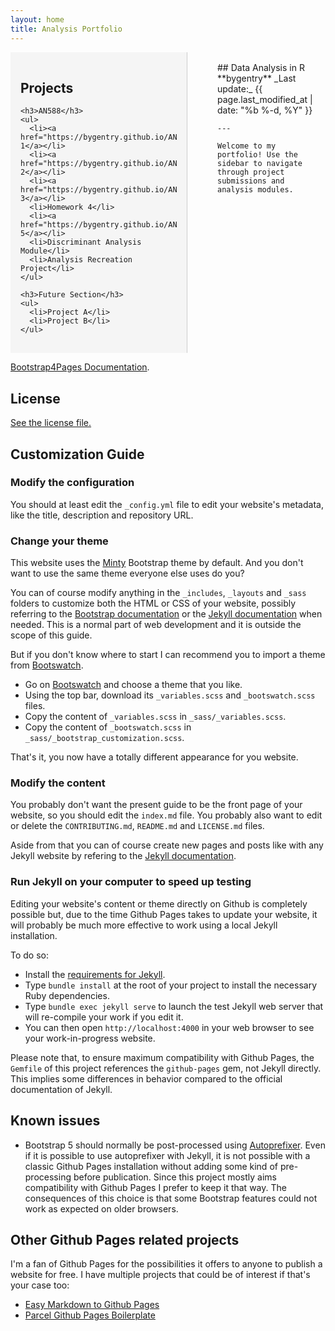```yaml
---
layout: home
title: Analysis Portfolio
---
```


<style>
  .sidebar-container {
    display: flex;
    flex-direction: row;
    gap: 2rem;
  }

  .sidebar {
    width: 250px;
    padding: 1rem;
    background-color: #f5f5f5;
    border-right: 1px solid #ccc;
  }

  .sidebar h3 {
    margin-top: 1.5rem;
    margin-bottom: 0.5rem;
  }

  .sidebar ul {
    list-style-type: none;
    padding-left: 0;
  }

  .sidebar li {
    margin-bottom: 0.5rem;
  }

  .main-content {
    flex: 1;
    padding: 1rem;
  }

  @media (max-width: 768px) {
    .sidebar-container {
      flex-direction: column;
    }

    .sidebar {
      width: 100%;
      border-right: none;
      border-bottom: 1px solid #ccc;
    }
  }
</style>

<div class="sidebar-container">
  <nav class="sidebar">
    <h2>Projects</h2>

    <h3>AN588</h3>
    <ul>
      <li><a href="https://bygentry.github.io/AN588/HTMLs/homework1.html">Homework 1</a></li>
      <li><a href="https://bygentry.github.io/AN588/HTMLs/homework2.html">Homework 2</a></li>
      <li><a href="https://bygentry.github.io/AN588/HTMLs/homework3.html">Homework 3</a></li>
      <li>Homework 4</li>
      <li><a href="https://bygentry.github.io/AN588/HTMLs/homework5.html">Homework 5</a></li>
      <li>Discriminant Analysis Module</li>
      <li>Analysis Recreation Project</li>
    </ul>

    <h3>Future Section</h3>
    <ul>
      <li>Project A</li>
      <li>Project B</li>
    </ul>

  </nav>

  <div class="main-content">
    ## Data Analysis in R  
    **bygentry**  
    _Last update:_ {{ page.last_modified_at | date: "%b %-d, %Y" }}

    ---

    Welcome to my portfolio! Use the sidebar to navigate through project submissions and analysis modules.
  </div>
</div>



[Bootstrap4Pages Documentation](https://nicolas-van.github.io/bootstrap-4-github-pages/).



## License

[See the license file.](./LICENSE.md)

## Customization Guide

### Modify the configuration

You should at least edit the `_config.yml` file to edit your website's metadata, like the title, description and repository URL.

### Change your theme

This website uses the [Minty](https://bootswatch.com/minty/) Bootstrap theme by default. And you don't want to use the same theme everyone else uses do you?

You can of course modify anything in the `_includes`, `_layouts` and `_sass` folders to customize both the HTML or CSS of your website, possibly referring to the [Bootstrap documentation](https://getbootstrap.com/) or the [Jekyll documentation](https://jekyllrb.com/) when needed. This is a normal part of web development and it is outside the scope of this guide.

But if you don't know where to start I can recommend you to import a theme from [Bootswatch](https://bootswatch.com/).

* Go on [Bootswatch](https://bootswatch.com/) and choose a theme that you like.
* Using the top bar, download its `_variables.scss` and `_bootswatch.scss` files.
* Copy the content of `_variables.scss` in `_sass/_variables.scss`.
* Copy the content of `_bootswatch.scss` in `_sass/_bootstrap_customization.scss`.

That's it, you now have a totally different appearance for you website.

### Modify the content

You probably don't want the present guide to be the front page of your website, so you should edit the `index.md` file. You probably also want to edit or delete the `CONTRIBUTING.md`, `README.md` and `LICENSE.md` files.

Aside from that you can of course create new pages and posts like with any Jekyll website by refering to the [Jekyll documentation](https://jekyllrb.com/).

### Run Jekyll on your computer to speed up testing

Editing your website's content or theme directly on Github is completely possible but, due to the time Github Pages takes to update your website, it will probably be much more effective to work using a local Jekyll installation.

To do so:

* Install the [requirements for Jekyll](https://jekyllrb.com/docs/installation/).
* Type `bundle install` at the root of your project to install the necessary Ruby dependencies.
* Type `bundle exec jekyll serve` to launch the test Jekyll web server that will re-compile your work if you edit it.
* You can then open `http://localhost:4000` in your web browser to see your work-in-progress website.

Please note that, to ensure maximum compatibility with Github Pages, the `Gemfile` of this project references the `github-pages` gem, not Jekyll directly. This implies some differences in behavior compared to the official documentation of Jekyll.

## Known issues

* Bootstrap 5 should normally be post-processed using [Autoprefixer](https://github.com/postcss/autoprefixer). Even if it is possible to use autoprefixer with Jekyll, it is not possible with a classic Github Pages installation without adding some kind of pre-processing before publication. Since this project mostly aims compatibility with Github Pages I prefer to keep it that way. The consequences of this choice is that some Bootstrap features could not work as expected on older browsers.

## Other Github Pages related projects

I'm a fan of Github Pages for the possibilities it offers to anyone to publish a website for free. I have multiple projects that could be of interest if that's your case too:

* [Easy Markdown to Github Pages](https://nicolas-van.github.io/easy-markdown-to-github-pages/)
* [Parcel Github Pages Boilerplate](https://github.com/nicolas-van/parcel-github-pages-boilerplate)

